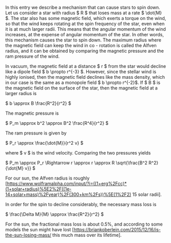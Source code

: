 In this entry we describe a mechanism that can cause stars to spin down. Let us consider a star with radius $ R $ that loses mass at a rate $ \dot{M} $. The star also has some magnetic field, which exerts a torque on the wind, so that the wind keeps rotating at the spin frequency of the star, even when it is at much larger radii. This means that the angular momentum of the wind increases, at the expense of angular momentum of the star. In other words, this mechanism causes the star to spin down. The maximum radius where the magnetic field can keep the wind in co - rotation is called the Alfven radius, and it can be obtained by comparing the magnetic pressure and the ram pressure of the wind.

In vacuum, the magnetic field at a distance $ r $ from the star would decline like a dipole field $ b \propto r^{-3} $. However, since the stellar wind is highly ionised, then the magnetic field declines like the mass density, which in our case is the same as a monopole field $ b \propto r^{-2}$. If $ B $ is the magnetic field on the surface of the star, then the magnetic field at a larger radius is

$ b \approx B \frac{R^2}{r^2} $

The magnetic pressure is

$ P_m \approx b^2 \approx B^2 \frac{R^4}{r^2} $

The ram pressure is given by

$ P_r \approx \frac{\dot{M}}{r^2 v} $

where $ v $ is the wind velocity. Comparing the two pressures yields

$ P_m \approx P_r \Rightarrow r \approx r \approx R \sqrt{\frac{B^2 R^2}{\dot{M} v}} $

For our sun, the Alfven radius is roughly [https://www.wolframalpha.com/input/?i=((1+erg%2Fcc)*(1+solar+radius)%5E2%2F((1e-14+solar+mass)%2Fyear)%2F(300+km%2Fs))%5E(1%2F2) 15 solar radii].

In order for the spin to decline considerably, the necessary mass loss is

$ \frac{\Delta M}{M} \approx \frac{R^2}{r^2} $

For the sun, the fractional mass loss is about 0.5%, and according to some models the sun might have lost [https://briankoberlein.com/2015/12/16/is-the-sun-losing-mass/ this much mass over its lifetime].